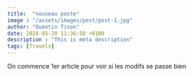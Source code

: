 ```yaml
---
title:  "nouveau poste"
image : "/assets/images/post/post-1.jpg"
author: "Quentin Tison"
date: 2024-05-20 11:36:58 +0100
description : "This is meta description"
tags: [Travels]
---
```

On commence 1er article pour voir si les modifs se passe bien 
